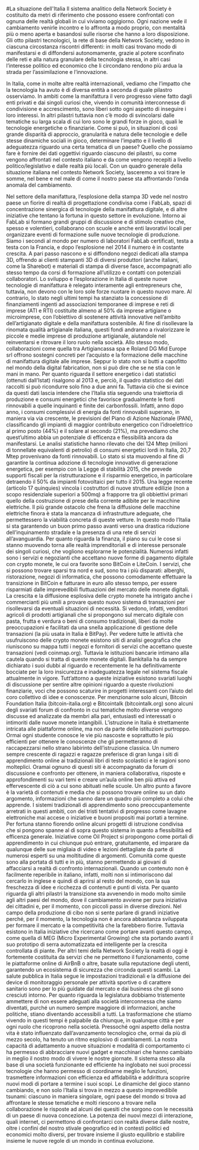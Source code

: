 #La situazione dell'Italia
Il sistema analitico della Network Society è costituito da metri di riferimento che possono essere confrontati con ognuna delle realtà globali in cui viviamo oggigiorno. Ogni nazione vede il cambiamento venirle incontro e lo affronta a modo proprio, con mentalità più o meno aperta e basandosi sulle risorse che hanno a loro disposizione. Gli otto pilastri tecnologici, la rete di base della Network Society, vedono in ciascuna circostanza riscontri differenti: in molti casi trovano modo di manifestarsi e di diffondersi autonomamente, grazie al potere sconfinato delle reti e alla natura granulare della tecnologia stessa, in altri casi l’interesse politico ed economico che li circondano rendono più ardua la strada per l’assimilazione e l’innovazione.

In Italia, come in molte altre realtà internazionali, vediamo che l’impatto che la tecnologia ha avuto è di diversa entità a seconda di quale pilastro osserviamo. In ambiti come la manifattura il vero progresso viene fatto dagli enti privati e dai singoli curiosi che, vivendo in comunità interconnesse di condivisione e accrescimento, sono liberi sotto ogni aspetto di inseguire i loro interessi. In altri pilastri tuttavia non c’è modo di svincolarsi dalle tematiche su larga scala di cui loro sono le grandi forze in gioco, quali le tecnologie energetiche o finanziarie. Come si può, in situazioni di così grande disparità di approccio, granularità e natura delle tecnologie e delle stesse dinamiche sociali in gioco, determinare l’impatto e il livello di adeguatezza riguardo una certa tematica di un paese? Quello che possiamo fare è fornire dei dati oggettivi riguardo ciascuno dei pilastri, su come vengono affrontati nel contesto italiano e da come vengono recepiti a livello politico/legislativo e dalle realtà più locali. Con un quadro generale della situazione italiana nel contesto Network Society, lasceremo a voi tirare le somme, nel bene e nel male di come il nostro paese sta affrontando l’onda anomala del cambiamento.

Nel settore della manifattura, l’esplosione della stampa 3D vede nel nostro paese un fiorire di realtà di progettazione condivisa come i FabLab, spazi di concentrazione sinergica di tecnologie della manifattura digitale, e di altre iniziative che tentano la fortuna in questo settore in evoluzione. Intorno ai FabLab si formano grandi gruppi di discussione e di stimolo creativo che, spesso e volentieri, collaborano con scuole e anche enti lavorativi locali per organizzare eventi di formazione sulle nuove tecnologie di produzione. Siamo i secondi al mondo per numero di laboratori FabLab certificati, testa a testa con la Francia, e dopo l’esplosione nel 2014 il numero è in costante crescita. A pari passo nascono e si diffondono negozi dedicati alla stampa 3D, offrendo ai clienti stampanti 3D di diversi produttori (anche italiani, come la Sharebot) e materiali di stampa di diverse fasce, accompagnati allo stesso tempo da corsi di formazione all’utilizzo e contatti con potenziali collaboratori. Lo sviluppo e l’esplorazione in Italia di queste nuove tecnologie di manifattura è relegato interamente agli entrepreneurs che, tuttavia, non devono con le loro sole forze nuotare in questo nuovo mare. Al contrario, lo stato negli ultimi tempi ha stanziato la concessione di finanziamenti ingenti ad associazioni temporanee di imprese e reti di imprese (ATI e RTI) costituite almeno al 50% da imprese artigiane o microimprese, con l’obiettivo di sostenere attività innovative nell’ambito dell’artigianato digitale e della manifattura sostenibile. Al fine di risollevare la rinomata qualità artigianale italiana, questi fondi andranno a rivalorizzare le piccole e medie imprese di produzione artigianale, aiutandole nel reinventarsi e ritrovare il loro ruolo nella società. Allo stesso modo, collaborazioni come quella tra Artigiancassa spa e Roland DG Mid Europe srl offrono sostegni concreti per l’acquisto e la formazione delle macchine di manifattura digitale alle imprese. Seppur lo stato non si butti a capofitto nel mondo della digital fabrication, non si può dire che se ne stia con le mani in mano.
Per quanto riguarda il settore energetico i dati statistici (ottenuti dall’Istat) risalgono al 2013 e, perciò, il quadro statistico dei dati raccolti si può ricondurre solo fino a due anni fa. Tuttavia ciò che si evince da questi dati lascia intendere che l’Italia stia seguendo una traiettoria di produzione e consumi energetici che favorisce gradualmente le fonti rinnovabili a quelle inquinanti e finite dei carbonfossili. Infatti, anno dopo anno, i consumi complessivi di energia da fonti rinnovabili superano, in maniera via via crescente, le previsioni del Piano di Azione Nazionale (PAN), classificando gli impianti di maggior contributo energetico con l’idroelettrico al primo posto (44%) e il solare al secondo (21%), ma prevediamo che quest’ultimo abbia un potenziale di efficenza e flessibilità ancora da manifestarsi. Le analisi statistiche hanno rilevato che dei 124 Mtep (milioni di tonnellate equivalenti di petrolio) di consumi energetici lordi in Italia, 20,7 Mtep provenivano da fonti rinnovabili. Lo stato si sta muovendo al fine di garantire la continua adozione di tecnologie innovative di generazione energetica, per esempio con la Legge di stabilità 2015, che prevede supporti fiscali per la ristrutturazione e il risparmio energetico, in particolare detraendo il 50% da impianti fotovoltaici per tutto il 2015. Una legge recente (articolo 17 quinquies) vincola i costruttori di nuove strutture edilizie (non a scopo residenziale superiori a 500mq) a frapporre tra gli obbiettivi primari quello della costruzione di prese della corrente adibite per le macchine elettriche. Il più grande ostacolo che frena la diffusione delle macchine elettriche finora è stata la mancanza di infrastrutture adeguate, che permettessero la viabilità concreta di queste vetture. In questo modo l’Italia si sta garantendo un buon primo passo avanti verso una drastica riduzione dell’inquinamento stradale e la presenza di una rete di servizi all’avanguardia.
Per quanto riguarda la finanza, il piano su cui le cose si stanno muovendo torna alle realtà imprenditoriali e di interesse personale dei singoli curiosi, che vogliono esplorarne le potenzialità. Numerosi infatti sono i servizi e negozianti che accettano nuove forme di pagamento digitale con crypto monete, le cui ora favorite sono BitCoin e LiteCoin. I servizi, che si possono trovare sparsi tra nord e sud, sono tra i più disparati: alberghi, ristorazione, negozi di informatica, che possono comodamente effettuare la transizione in BitCoin e fatturare in euro allo stesso tempo, per essere risparmiati dalle imprevedibili fluttuazioni del mercato delle monete digitali. La crescita e la diffusione esplosiva delle crypto monete ha intrigato anche i commercianti più umili a provare questo nuovo sistema di transazioni per risollevarsi da eventuali situazioni di necessità. Si vedono, infatti, venditori agricoli di prodotti artigianali che si propongono sul mercato digitale con pasta, frutta e verdura o beni di consumo tradizionali, liberi da molte preoccupazioni e facilitati da una snella applicazione di gestione delle transazioni (la più usata in Italia è BitPay). Per vedere tutte le attività che usufruiscono delle crypto monete esistono siti di analisi geografica che riuniscono su mappa tutti i negozi e fornitori di servizi che accettano queste transazioni (vedi coinmap.org). Tuttavia le istituzioni bancarie intimano alla cautela quando si tratta di queste monete digitali. Bankitalia ha da sempre dichiarato i suoi dubbi al riguardo e recentemente le ha definitivamente bocciate per la loro insicurezza e inadeguatezza legale nel sistema fiscale attualmente in vigore. Tutt’attorno a queste iniziative esistono svariati luoghi di discussione per sentire altre opinioni riguardo a queste rivoluzioni finanziarie, voci che possono scaturire in progetti interessanti con l’aiuto del coro collettivo di idee e conoscenze. Per menzionarne solo alcuni, Bitcoin Foundation Italia (bitcoin-italia.org) e Bitcointalk (bitcointalk.org) sono alcuni degli svariati forum di confronto in cui tematiche molto diverse vengono discusse ed analizzate da membri alla pari, entusiasti ed interessati o intimoriti dalle nuove monete intangibili.
L’istruzione in Italia è strettamente intricata alle piattaforme online, ma non da parte delle istituzioni purtroppo. Ormai ogni studente conosce le vie più nascoste e soprattutto le più efficienti per ottenere le conoscenze che gli permetteranno di raccapezzarsi nello strano labirinto dell’istruzione classica. Un numero sempre crescente di ragazzi e ragazze preferisce di gran lunga i siti di apprendimento online ai tradizionali libri di testo scolastici e le ragioni sono molteplici. Oramai ognuno di questi siti è accompagnato da forum di discussione e confronto per ottenere, in maniera collaborativa, risposte e approfondimenti su vari temi e creare un’aula online ben più attiva ed effervescente di ciò a cui sono abituati nelle scuole. Un altro punto a favore è la varietà di contenuti e media che si possono trovare online su un dato argomento, informazioni che sanno dare un quadro più completo a colui che apprende. I sistemi tradizionali di apprendimento sono preoccupantemente arretrati in questi ambiti, con dei tristi tentativi di progresso come lavagne elettroniche mai accese o iniziative e buoni propositi mai portati a termine. Per fortuna stanno fiorendo online alcuni progetti di istruzione condivisa che si pongono spanne al di sopra questo sistema in quanto a flessibilità ed efficenza generale. Iniziative come Oil Project si propongono come portali di apprendimento in cui chiunque può entrare, gratuitamente, ed imparare da qualunque delle sue migliaia di video e lezioni dettagliate da parte di numerosi esperti su una moltitudine di argomenti. Comunità come queste sono alla portata di tutti e in più, stanno permettendo ai giovani di affacciarsi a realtà di confronto internazionali. Quando un contenuto non è facilmente reperibile in italiano, infatti, molti non si intimoriscono dal cercarlo in inglese e quindi di aprirsi al resto del mondo, con la sua freschezza di idee e ricchezza di contenuti e punti di vista.
Per quanto riguarda gli altri pilastri la transizione sta avvenendo in modo molto simile agli altri paesi del mondo, dove il cambiamento avviene per pura iniziativa dei cittadini e, per il momento, con piccoli passi in diverse direzioni. Nel campo della produzione di cibo non si sente parlare di grandi iniziative perché, per il momento, la tecnologia non è ancora abbastanza sviluppata per formare il mercato e la competitività che la farebbero fiorire. Tuttavia esistono in Italia iniziative che ricercano come portare avanti questo campo, come quella di MEG (Micro Experimental Growing) che sta portando avanti il suo prototipo di serra automatizzata ed intelligente per la crescita controllata di piante. Per altri temi della Network Society la realtà di oggi è fortemente costituita da servizi che ne permettono il funzionamento, come le piattaforme online di AirBnB o altre, basate sulla reputazione degli utenti, garantendo un ecosistema di sicurezza che circonda questi scambi. La salute pubblica in Italia segue le impostazioni tradizionali e la diffusione dei device di monitoraggio personale per attività sportive o di carattere sanitario sono per lo più guidate dal mercato e dai business che gli sono cresciuti intorno. Per quanto riguarda la legislatura dobbiamo tristemente ammettere di non essere adeguati alla società interconnessa che siamo diventati, purché un numero sempre maggiore di informazioni, anche politiche, stiano diventando accessibili a tutti.
La trasformazione che stiamo vivendo in questi tempi è palpabile da chiunque, in qualunque città e per ogni ruolo che ricoprono nella società. Pressoché ogni aspetto della nostra vita è stato influenzato dall’avanzamento tecnologico che, ormai da più di mezzo secolo, ha tenuto un ritmo esplosivo di cambiamenti. La nostra capacità di adattamento a nuove situazioni e modalità di comportamento ci ha permesso di abbracciare nuovi gadget e macchinari che hanno cambiato in meglio il nostro modo di vivere le nostre giornate. Il sistema stesso alla base di una società funzionante ed efficiente ha inglobato nei suoi processi tecnologie che hanno permesso di coordinarne meglio le funzioni, trasmettere informazioni con efficienza ed affidabilità e addirittura scoprire nuovi modi di portare a termine i suoi scopi. Le dinamiche del gioco stanno cambiando, e non solo l’Italia si trova in mezzo a questo imprevedibile tsunami: ciascuno in maniera singolare, ogni paese del mondo si trova ad affrontare le stesse tematiche e molti riescono a trovare nella collaborazione le risposte ad alcuni dei quesiti che sorgono con le necessità di un paese di nuova concezione. La potenza dei nuovi mezzi di interazione, quali internet, ci permettono di confrontarci con realtà diverse dalle nostre, oltre i confini del nostro stivale geografico ed in contesti politici ed economici molto diversi, per trovare insieme il giusto equilibrio e stabilire insieme le nuove regole di un mondo in continua evoluzione.